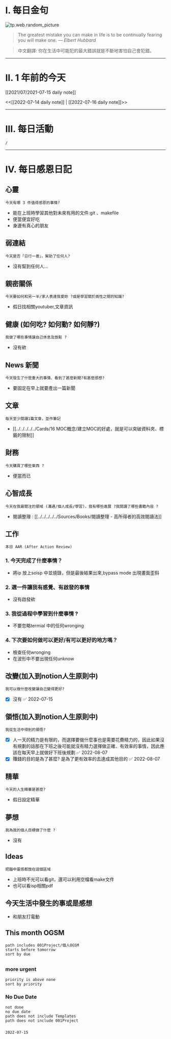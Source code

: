 # I. 每日金句
![tp.web.random_picture](https://images.unsplash.com/photo-1655826420330-8a9d8cf1bcbc?crop=entropy&cs=tinysrgb&fit=crop&fm=jpg&h=1080&ixid=MnwxfDB8MXxyYW5kb218MHx8fHx8fHx8MTY1NzgzNzQ4Mw&ixlib=rb-1.2.1&q=80&w=1920) <br>
> The greatest mistake you can make in life is to be continually fearing you will make one.
> — <cite>Elbert Hubbard</cite>

>中文翻譯:
>你在生活中可能犯的最大錯誤就是不斷地害怕自己會犯錯。
---

# II. 1 年前的今天
[[2021/07/2021-07-15 daily note]]

<<[[2022-07-14 daily note]] | [[2022-07-16 daily note]]>>

---
# III. 每日活動
```ActivityHistory
/

```

---
# IV. 每日感恩日記
## 心靈
```note-brown
今天有哪 3 件值得感恩的事情?
```
- 能在上班時學習其他對未來有用的文件:git 、makefile
- 便當便宜好吃
- 身邊有真心的朋友

## 弱連結
```note-brown
今天是否「日行一善」，幫助了任何人?
```
- 沒有幫到任何人...

## 親密關係
```note-brown
今天要如何和另一半/家人表達我愛妳 ?或是學習關於兩性之間的知識?
```
- 假日找相關youtuber,文章資訊

## 健康 (如何吃? 如何動? 如何靜?)
```note-brown
我做了哪些事情讓自己休息及放鬆 ?
```
- 沒有欸

## News 新聞
```note-brown
今天發生了什麼重大的事情、看到了甚麼新聞?有甚麼感想?
```
- 要固定在早上就要產出一篇新聞

## 文章
```note-brown
每天至少閱讀1篇文章，並作筆記
```
- [[../../../../../Cards/16 MOC概念/建立MOC的好處，就是可以突破資料夾、標籤的限制]]

## 財務
```note-brown
今天購買了哪些東西 ?
```
- 便當而已

## 心智成長
```note-brown
今天在我最關注的領域 (溝通/個人成長/學習)，我有哪些進展 ?我閱讀了哪些書籍內容 ?
```
- 閱讀整理 : [[../../../../../Sources/Books/閱讀整理 - 高所得者的高效閱讀法]]
## 工作
```note-brown
本日 AAR (After Action Review)
```

### 1. 今天完成了什麼事情？ 
- 將ip 放上soisp 中並燒錄，但是最後結果出來,bypass mode 出現畫面歪斜

### 2. 選一件讓我有感覺、有啟發的事情 
- 沒有啟發欸

### 3. 我從過程中學習到什麼事情 ? 
- 不要忽略termial 中的任何wronging

### 4. 下次要如何做可以更好/有可以更好的地方嗎？
- 檢查任何wronging
- 在波形中不要出現任何unknow

## 改變(加入到notion人生原則中)
```note-brown
我可以做什麼改變讓自己變得更好?
```
- [x] 沒有 ✅ 2022-07-15

## 領悟(加入到notion人生原則中)
```note-brown
我從生活中得到的領悟?
```
- [x] 人一天的精力是有限的，而選擇要做什麼事也是需要花費精力的，因此如果沒有規劃的話那在下班之後可能就沒有精力選擇做正確、有效率的事情，因此應該在每天早上就做好下班後規劃 ✅ 2022-08-07
- [x] 賺錢的目的是為了甚麼? 是為了更有效率的去達成其他目的 ✅ 2022-08-07

## 精華
```note-brown
今天的人生精華是甚麼?
```
- 假日設定精華

## 夢想
```note-brown
我為我的個人目標做了什麼 ?
```
- 沒有

## Ideas
```note-brown
把腦中靈感都放在這個區域
```
- 上班時不光可以看git，還可以利用空檔看make文件
- 也可以看isp相關pdf

## 今天生活中發生的事或是感想
- 和朋友打電動

## This month OGSM 
```
path includes 001Project/個人OGSM
starts before tomorrow
sort by due
```

##  
### more urgent
```
priority is above none
sort by priority
```
### No Due Date
```
not done
no due date
path does not include Templates
path does not include 001Project
```

### 

```
2022-07-15
```